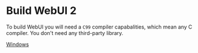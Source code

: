 # Build WebUI 2

To build WebUI you will need a `C99` compiler capabalities, which mean any C compiler.  You don't need any third-party library.

[Windows](https://github.com/alifcommunity/webui/tree/main/build/Windows)
